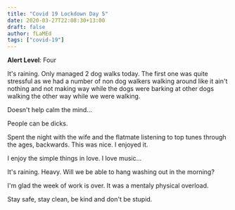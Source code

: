 ```yaml
---
title: "Covid 19 Lockdown Day 5"
date: 2020-03-27T22:08:30+13:00
draft: false
author: fLaMEd
tags: ["covid-19"]
---
```


**Alert Level**: Four

It's raining. Only managed 2 dog walks today. The first one was quite stressful as we had a number of non dog walkers walking around like it ain't nothing and not making way while the dogs were barking at other dogs walking the other way while we were walking.

Doesn't help calm the mind...

People can be dicks.

Spent the night with the wife and the flatmate listening to top tunes through the ages, backwards. This was nice. I enjoyed it.

I enjoy the simple things in love. I love music...

It's raining. Heavy. Will we be able to hang washing out in the morning?

I'm glad the week of work is over. It was a mentaly physical overload.

Stay safe, stay clean, be kind and don't be stupid.